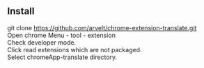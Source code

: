 Install
---
git clone https://github.com/arvelt/chrome-extension-translate.git  
Open chrome Menu - tool - extension  
Check developer mode.  
Click read extensions which are not packaged.  
Select chromeApp-translate directory.  
